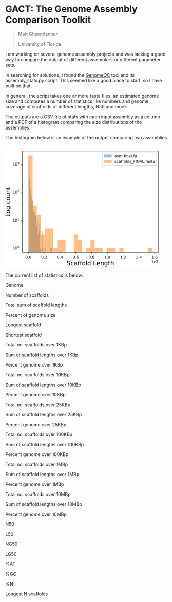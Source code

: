 # GACT: The <b>G</b>enome <b>A</b>ssembly <b>C</b>omparison <b>T</b>oolkit

> Matt Gitzendanner
>
> University of Florida

I am working on several genome assembly projects and was lacking a good way to compare the output of different assemblers or different parameter sets.

In searching for solutions, I found the [GenomeQC](https://github.com/HuffordLab/GenomeQC) tool and its assembly_stats.py script. This seemed like a good place to start, so I have built on that.

In general, the script takes one or more fasta files, an estimated genome size and computes a number of statistics like numbers and genome coverage of scaffolds of different lengths, N50 and more.

The outputs are a CSV file of stats with each input assembly as a column and a PDF of a histogram comparing the size distributions of the assemblies.

The histogram below is an example of the output comparing two assemblies

![Histogram comparing distributions of sequence lengths of two different assemblies](images/histogram.png)

The current list of statistics is below:

Genome

Number of scaffolds

Total sum of scaffold lengths

Percent of genome size

Longest scaffold

Shortest scaffold

Total no. scaffolds over 1KBp

Sum of scaffold lengths over 1KBp

Percent genome over 1KBp

Total no. scaffolds over 10KBp

Sum of scaffold lengths over 10KBp

Percent genome over 10KBp

Total no. scaffolds over 25KBp

Sum of scaffold lengths over 25KBp

Percent genome over 25KBp

Total no. scaffolds over 100KBp

Sum of scaffold lengths over 100KBp

Percent genome over 100KBp

Total no. scaffolds over 1MBp

Sum of scaffold lengths over 1MBp

Percent genome over 1MBp

Total no. scaffolds over 10MBp

Sum of scaffold lengths over 10MBp

Percent genome over 10MBp

N50

L50

NG50

LG50


%AT

%GC

%N

Longest N scaffolds

